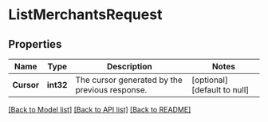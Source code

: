 # ListMerchantsRequest

## Properties
Name | Type | Description | Notes
------------ | ------------- | ------------- | -------------
**Cursor** | **int32** | The cursor generated by the previous response. | [optional] [default to null]

[[Back to Model list]](../README.md#documentation-for-models) [[Back to API list]](../README.md#documentation-for-api-endpoints) [[Back to README]](../README.md)


